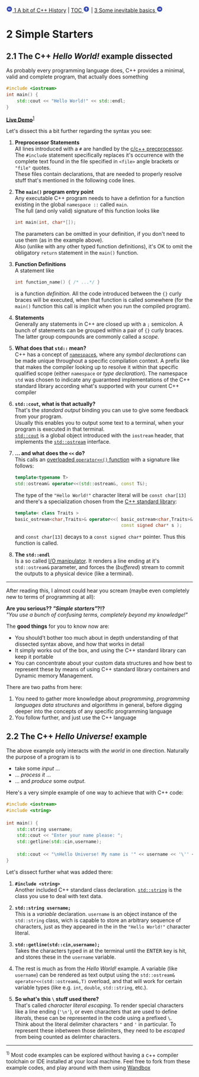 [![[&lt;-]](./circled-left.png) 1 A bit of C++ History](./1_C++History) | [TOC ![[\^]](./circled-up.png)](./TOC) | [3 Some inevitable basics ![[->]](./circled-right.png)](./3_BasicFeatures)

# 2 Simple Starters

<a name="2_1"/>

## 2.1 The C++ _Hello World!_ example dissected

As probably every programming language does, C++ provides a minimal, valid and complete program, that actually does something 

```c++
#include <iostream>
int main() {
    std::cout << "Hello World!" << std::endl;
}
```

[**Live Demo**](https://wandbox.org/permlink/AURk59CGTaIBB3oP)<sup><a href="#footnote_1">1</a></sup>

Let's dissect this a bit further regarding the syntax you see:

 1. **Preprocessor Statements**  
    All lines introduced with a `#` are handled by the [c/c++ precprocessor](http://en.cppreference.com/w/cpp/preprocessor). The `#include` statement specifically replaces it's occurrence with the complete text found in the file specified in `<file>` angle brackets or `"file"` quotes.  
    These files contain declarations, that are needed to properly resolve stuff that's mentioned in the following code lines.
 2. **The `main()` program entry point**  
    Any executable C++ program needs to have a defintion for a function existing in the global `namespace ::` called `main`.  
    The full (and only valid) signature of this function looks like
    
    ```c++
    int main(int, char*[]);
    ```
    The parameters can be omitted in your definition, if you don't need to use them (as in the example above).  
    Also (unlike with any other typed function definitions), it's OK to omit the obligatory `return` statement in the `main()` function.
 3. **Function Definitions**  
    A statement like 
    ```c++
    int function_name() { /* ...*/ }
    ```
    is a function _definition_. All the code introduced between the `{}` curly braces will be executed, when that function is called somewhere (for the `main()` function this call is implicit when you run the compiled program).
 4. **Statements**  
    Generally any statements in C++ are closed up with a `;` semicolon. A bunch of statements can be grouped within a pair of `{}` curly braces. The latter group compounds are commonly called a _scope_.
 5. **What does that `std::` mean?**  
    C++ has a concept of [`namespace`s](http://en.cppreference.com/w/cpp/language/namespace), where any _symbol declarations_ can be made unique throughout a specific compilation context. A prefix like that makes the compiler looking up to resolve it within that specific qualified scope (either `namespace` or _type declaration_).
    The namespace `std` was chosen to indicate any guaranteed implementations of the C++ standard library according what's supported with your current C++ compiler
 6. **`std::cout`, what is that actually?**  
    That's the _standard output_ binding you can use to give some feedback from your program.  
    Usually this enables you to output some text to a terminal, when your program is executed in that terminal.  
   [`std::cout`](http://en.cppreference.com/w/cpp/io/cout) is a global object introduced with the `iostream` header, that implements the [`std::ostream`](http://en.cppreference.com/w/cpp/io/basic_ostream) interface.
 7. **... and what does the `<<` do?**  
    This calls an [overloaded `operator<<()` function](http://en.cppreference.com/w/cpp/io/basic_ostream/operator_ltlt) with a signature like follows:
    ```c++
    template<typename T>
    std::ostream& operator<<(std::ostream&, const T&);
    ```
    The type of the `"Hello World!"` character literal will be `const char[13]` and there's a specialization chosen from the [C++ standard library](http://en.cppreference.com/w/cpp/io/basic_ostream/operator_ltlt2):
    
    ```c++
    template< class Traits >
    basic_ostream<char,Traits>& operator<<( basic_ostream<char,Traits>& os, 
                                            const signed char* s );
    ```
    
    and `const char[13]` decays to a `const signed char*` pointer. Thus this function is called.
 8. **The `std::endl`**  
    Is a so called [I/O manipulator](http://en.cppreference.com/w/cpp/io/manip). It renders a line ending at it's `std::ostream&` parameter, and forces the (_buffered_) stream to commit the outputs to a physical device (like a terminal).
    
----------------------------------------------

After reading this, I almost could hear you scream (maybe even completely new to terms of programming at all):

**Are you serious?? _"Simple starters"_?!?**  
_"You use a bunch of confusing terms, completely beyond my knowledge!"_

The **good things** for you to know now are:  
 - You should't bother too much about in depth understanding of that dissected syntax above, and how that works in detail
 - It simply works out of the box, and using the C++ standard library can keep it portable
 - You can concentrate about your custom data structures and how best to represent these by means of using C++ standard library containers and Dynamic memory Management.
 
There are two paths from here:
 1. You need to gather more knowledge about _programming_, _programming languages_ _data structures_ and _algorithms_ in general, before digging deeper into the concepts of any specific programming language
 2. You follow further, and just use the C++ language
 
<a name="2_2"/>

## 2.2 The C++ _Hello Universe!_ example

The above example only interacts with _the world_ in one direction. Naturally the purpose of a program is to 

 - take some _input_ ... 
 - ... _process it_ ...
 - ... and _produce_ some _output_.

Here's a very simple example of one way to achieve that with C++ code:

```c++
#include <iostream>
#include <string>

int main() {
    std::string username;
    std::cout << "Enter your name please: ";
    std::getline(std::cin,username);
    
    std::cout << "\nHello Universe! My name is '" << username << '\'' << std::endl;
}
```

Let's dissect further what was added there:

 1. **`#include <string>`**  
    Another included C++ standard class declaration. [`std::string`](http://en.cppreference.com/w/cpp/string) is the class you use to deal with text data.
 2. **`std::string username;`**  
    This is a _variable_ declaration. `username` is an object instance of the `std::string` class, wich is capable to store an arbitrary sequence of characters, just as they appeared in the in the `"Hello World!"` character literal.
 3. **`std::getline(std::cin,username);`**  
    Takes the characters typed in at the terminal until the <kbd>ENTER</kbd> key is hit, and stores these in the `username` variable.
    
 4. The rest is much as from the _Hello World!_ example. A variable (like `username`) can be rendered as text output using the `std::ostream& operator<<(std::ostream&,T)` overload, and that will work for certain variable types (like e.g. `int`, `double`, `std::string`, etc.).

 5. **So what's this `\` stuff used there?**  
    That's called _character literal escaping_. To render special characters like a line ending (`'\n'`), or even characters that are used to define _literals_, these can be represented in the code using a prefixed `\`.  
    Think about the literal delimiter characters `"` and `'` in particular. To represent these inbetween those delimiters, they need to be _escaped_ from being counted as delimter characters.
 
----------------------------------------------

<a name="footnote_1" />

<sup>1)</sup>
Most code examples can be explored without having a c++ compiler toolchain or IDE installed at your local machine. Feel free to fork from these example codes, and play around with them using [Wandbox](https://wandbox.org)
